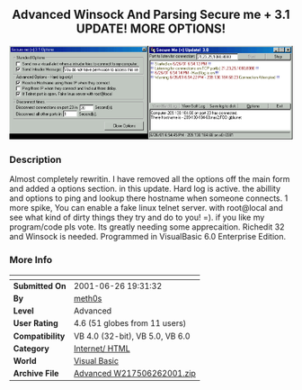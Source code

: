 ﻿<div align="center">

## Advanced Winsock And Parsing Secure me \+ 3\.1 UPDATE\! MORE OPTIONS\!

<img src="PIC2001626204646452.gif">
</div>

### Description

Almost completely rewritin. I have removed all the options off the main form and added a options section. in this update. Hard log is active. the abillity and options to ping and lookup there hostname when someone connects. 1 more spike, You can enable a fake linux telnet server. with root@local and see what kind of dirty things they try and do to you! =). if you like my program/code pls vote. Its greatly needing some apprecaition. Richedit 32 and Winsock is needed. Programmed in VisualBasic 6.0 Enterprise Edition.
 
### More Info
 


<span>             |<span>
---                |---
**Submitted On**   |2001-06-26 19:31:32
**By**             |[meth0s](https://github.com/Planet-Source-Code/PSCIndex/blob/master/ByAuthor/meth0s.md)
**Level**          |Advanced
**User Rating**    |4.6 (51 globes from 11 users)
**Compatibility**  |VB 4\.0 \(32\-bit\), VB 5\.0, VB 6\.0
**Category**       |[Internet/ HTML](https://github.com/Planet-Source-Code/PSCIndex/blob/master/ByCategory/internet-html__1-34.md)
**World**          |[Visual Basic](https://github.com/Planet-Source-Code/PSCIndex/blob/master/ByWorld/visual-basic.md)
**Archive File**   |[Advanced W217506262001\.zip](https://github.com/Planet-Source-Code/meth0s-advanced-winsock-and-parsing-secure-me-3-1-update-more-options__1-24471/archive/master.zip)








